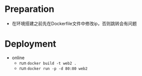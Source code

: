 # Preparation
* 在环境搭建之前先在Dockerfile文件中修改ip，否则跳转会有问题

# Deployment
*  online
	* run `docker build -t web2 .`
	* run `docker run -p -d 80:80 web2`



